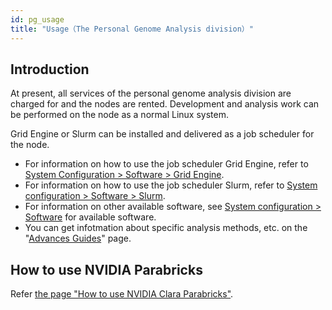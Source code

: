 ```yaml
---
id: pg_usage
title: "Usage（The Personal Genome Analysis division）"
---
```



## Introduction

At present, all services of the personal genome analysis division are charged for and the nodes are rented.
Development and analysis work can be performed on the node as a normal Linux system.

Grid Engine or Slurm can be installed and delivered as a job scheduler for the node.


- For information on how to use the job scheduler Grid Engine, refer to [System Configuration > Software > Grid Engine](/software/grid_engine/).
- For information on how to use the job scheduler Slurm, refer to [System configuration > Software > Slurm](/software/slurm).
- For information on other available software, see [System configuration > Software](../software/software.md) for available software.
- You can get infotmation about specific analysis methods, etc. on the "[Advances Guides](/advanced_guides/advanced_guide_2023)" page.


## How to use NVIDIA Parabricks

Refer [<u>the page "How to use NVIDIA Clara Parabricks"</u>](/advanced_guides/parabricks/).
